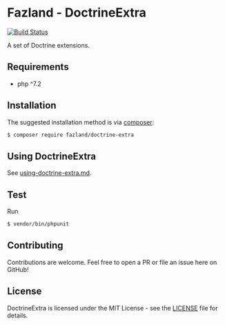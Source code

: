Fazland - DoctrineExtra
=======================
[![Build Status](https://travis-ci.com/fazland/doctrine-extra.svg?branch=master)](https://travis-ci.com/fazland/doctrine-extra) 

A set of Doctrine extensions.

Requirements
------------
- php ^7.2

Installation
------------
The suggested installation method is via [composer](https://getcomposer.org/):

```sh
$ composer require fazland/doctrine-extra
```

Using DoctrineExtra
-------------------
See [using-doctrine-extra.md](./docs/using-doctrine-extra.md).

Test
----
Run 
```sh
$ vendor/bin/phpunit
```

Contributing
------------
Contributions are welcome. Feel free to open a PR or file an issue here on GitHub!

License
-------
DoctrineExtra is licensed under the MIT License - see the [LICENSE](https://github.com/fazland/doctrine-extra/blob/master/LICENSE) file for details.
